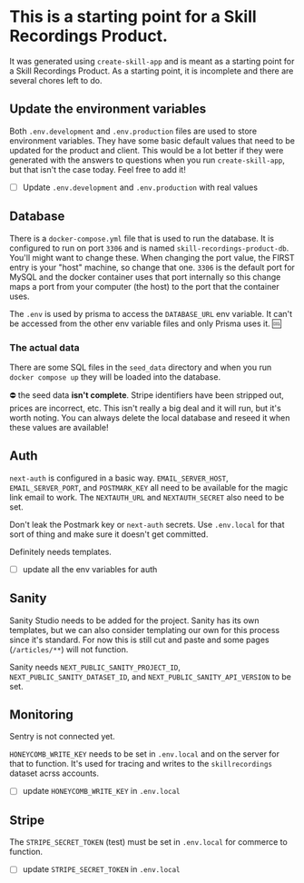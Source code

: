 # This is a starting point for a Skill Recordings Product.

It was generated using `create-skill-app` and is meant as a starting point for a Skill Recordings Product. As a starting point, it is incomplete and there are several chores left to do.

## Update the environment variables

Both `.env.development` and `.env.production` files are used to store environment variables. They have some basic default values that need to be updated for the product and client. This would be a lot better if they were generated with the answers to questions when you run `create-skill-app`, but that isn't the case today. Feel free to add it!

- [ ] Update `.env.development` and `.env.production` with real values

## Database

There is a `docker-compose.yml` file that is used to run the database. It is configured to run on port `3306` and is named `skill-recordings-product-db`. You'll might want to change these. When changing the port value, the FIRST entry is your "host" machine, so change that one. `3306` is the default port for MySQL and the docker container uses that port internally so this change maps a port from your computer (the host) to the port that the container uses.

The `.env` is used by prisma to access the `DATABASE_URL` env variable. It can't be accessed from the other env variable files and only Prisma uses it. 🆒

### The actual data

There are some SQL files in the `seed_data` directory and when you run `docker compose up` they will be loaded into the database.

⛔️ the seed data **isn't complete**. Stripe identifiers have been stripped out, prices are incorrect, etc. This isn't really a big deal and it will run, but it's worth noting. You can always delete the local database and reseed it when these values are available!

## Auth

`next-auth` is configured in a basic way. `EMAIL_SERVER_HOST`, `EMAIL_SERVER_PORT`, and `POSTMARK_KEY` all need to be available for the magic link email to work. The `NEXTAUTH_URL` and `NEXTAUTH_SECRET` also need to be set.

Don't leak the Postmark key or `next-auth` secrets. Use `.env.local` for that sort of thing and make sure it doesn't get committed.

Definitely needs templates.

- [ ] update all the env variables for auth

## Sanity

Sanity Studio needs to be added for the project. Sanity has its own templates, but we can also consider templating our own for this process since it's standard. For now this is still cut and paste and some pages (`/articles/**`) will not function.

Sanity needs `NEXT_PUBLIC_SANITY_PROJECT_ID`, `NEXT_PUBLIC_SANITY_DATASET_ID`, and `NEXT_PUBLIC_SANITY_API_VERSION` to be set.

## Monitoring

Sentry is not connected yet.

`HONEYCOMB_WRITE_KEY` needs to be set in `.env.local` and on the server for that to function. It's used for tracing and writes to the `skillrecordings` dataset acrss accounts.

- [ ] update `HONEYCOMB_WRITE_KEY` in `.env.local`

## Stripe

The `STRIPE_SECRET_TOKEN` (test) must be set in `.env.local` for commerce to function.

- [ ] update `STRIPE_SECRET_TOKEN` in `.env.local`

